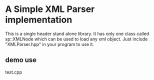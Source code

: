 # A Simple XML Parser implementation
This is a single header stand alone library. It has only one class called sp::XMLNode which can be used to load any xml object.
Just include "XMLParser.hpp" in your program to use it.

## demo use
test.cpp

